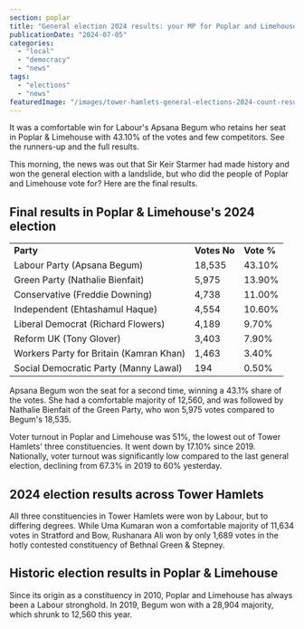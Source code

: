 ```yaml
---
section: poplar
title: "General election 2024 results: your MP for Poplar and Limehouse"
publicationDate: "2024-07-05"
categories: 
  - "local"
  - "democracy"
  - "news"
tags: 
  - "elections"
  - "news"
featuredImage: "/images/tower-hamlets-general-elections-2024-count-results-7.jpg"
---
```


It was a comfortable win for Labour's Apsana Begum who retains her seat in Poplar & Limehouse with 43.10% of the votes and few competitors. See the runners-up and the full results.

This morning, the news was out that Sir Keir Starmer had made history and won the general election with a landslide, but who did the people of Poplar and Limehouse vote for? Here are the final results.

## Final results in Poplar & Limehouse's 2024 election

<table><tbody><tr><td class="has-text-align-left" data-align="left"><strong>Party</strong></td><td><strong>Votes No</strong></td><td><strong>Vote %</strong></td></tr><tr><td class="has-text-align-left" data-align="left">Labour Party (Apsana Begum)</td><td>18,535</td><td>43.10%</td></tr><tr><td class="has-text-align-left" data-align="left">Green Party (Nathalie Bienfait)</td><td>5,975</td><td>13.90%</td></tr><tr><td class="has-text-align-left" data-align="left">Conservative (Freddie Downing)</td><td>4,738</td><td>11.00%</td></tr><tr><td class="has-text-align-left" data-align="left">Independent (Ehtashamul Haque)</td><td>4,554</td><td>10.60%</td></tr><tr><td class="has-text-align-left" data-align="left">Liberal Democrat (Richard Flowers)</td><td>4,189</td><td>9.70%</td></tr><tr><td class="has-text-align-left" data-align="left">Reform UK (Tony Glover)</td><td>3,403</td><td>7.90%</td></tr><tr><td class="has-text-align-left" data-align="left">Workers Party for Britain (Kamran Khan)</td><td>1,463</td><td>3.40%</td></tr><tr><td class="has-text-align-left" data-align="left">Social Democratic Party (Manny Lawal)</td><td>194</td><td>0.50%</td></tr></tbody></table>

Apsana Begum won the seat for a second time, winning a 43.1% share of the votes. She had a comfortable majority of 12,560, and was followed by Nathalie Bienfait of the Green Party, who won 5,975 votes compared to Begum's 18,535.

Voter turnout in Poplar and Limehouse was 51%, the lowest out of Tower Hamlets' three constituencies. It went down by 17.10% since 2019. Nationally, voter turnout was significantly low compared to the last general election, declining from 67.3% in 2019 to 60% yesterday.

## 2024 election results across Tower Hamlets

All three constituencies in Tower Hamlets were won by Labour, but to differing degrees. While Uma Kumaran won a comfortable majority of 11,634 votes in Stratford and Bow, Rushanara Ali won by only 1,689 votes in the hotly contested constituency of Bethnal Green & Stepney.

## Historic election results in Poplar & Limehouse

Since its origin as a constituency in 2010, Poplar and Limehouse has always been a Labour stronghold. In 2019, Begum won with a 28,904 majority, which shrunk to 12,560 this year.
